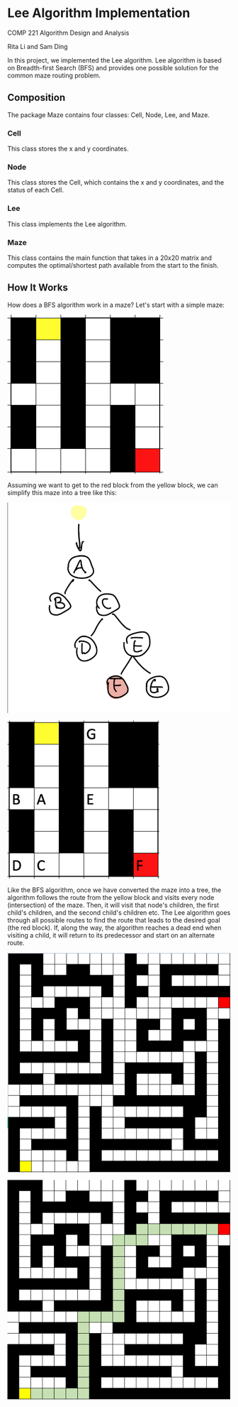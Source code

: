 # Lee Algorithm Implementation
COMP 221 Algorithm Design and Analysis 

Rita Li and Sam Ding

In this project, we implemented the Lee algorithm. Lee algorithm is based on Breadth-first Search (BFS) and provides one possible solution for the common maze routing problem.

## Composition
The package Maze contains four classes: Cell, Node, Lee, and Maze.

### Cell
This class stores the x and y coordinates.

### Node
This class stores the Cell, which contains the x and y coordinates, and the status of each Cell.

### Lee
This class implements the Lee algorithm. 

### Maze
This class contains the main function that takes in a 20x20 matrix and computes the optimal/shortest path available from the start to the finish.


## How It Works
How does a BFS algorithm work in a maze? Let's start with a simple maze:

![a sample 7x7 maze](img/7x7.png)

Assuming we want to get to the red block from the yellow block, we can simplify this maze into a tree like this:

![7x7 maze graph representation](img/7x7graph.jpeg)

![7x7 graph with nodes](img/7x7mazeWithG.png)

Like the BFS algorithm, once we have converted the maze into a tree, the algorithm follows the route from the yellow block and visits every node (intersection) of the maze. Then, it will visit that node's children, the first child's children, and the second child's children etc. The Lee algorithm goes through all possible routes to find the route that leads to the desired goal (the red block). If, along the way, the algorithm reaches a dead end when visiting a child, it will return to its predecessor and start on an alternate route. 



![a sample 20x20 maze](img/sample%20matrix.png)

![a sample 20x20 maze](img/sample%20solution.png)

